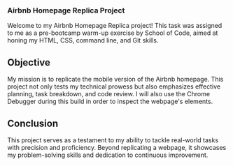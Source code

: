 ### Airbnb Homepage Replica Project
Welcome to my Airbnb Homepage Replica project! This task was assigned to me as a pre-bootcamp warm-up exercise by School of Code, aimed at honing my HTML, CSS, command line, and Git skills. 

## Objective 
My mission is to replicate the mobile version of the Airbnb homepage. This project not only tests my technical prowess but also emphasizes effective planning, task breakdown, and code review. I will also use the Chrome Debugger during this build in order to inspect the webpage's elements.

## Conclusion
This project serves as a testament to my ability to tackle real-world tasks with precision and proficiency. Beyond replicating a webpage, it showcases my problem-solving skills and dedication to continuous improvement. 